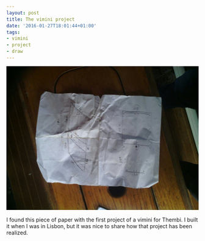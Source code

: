 ```yaml
---
layout: post
title: The vimini project
date: '2016-01-27T18:01:44+01:00'
tags:
- vimini
- project
- draw
---
```

![The vimini project](/files/tumblr_npsrckLOG61tq106bo1_1280.jpg)

I found this piece of paper with the first project of a vimini for Thembi. I built it when I was in Lisbon, but it was nice to share how that project has been realized.


